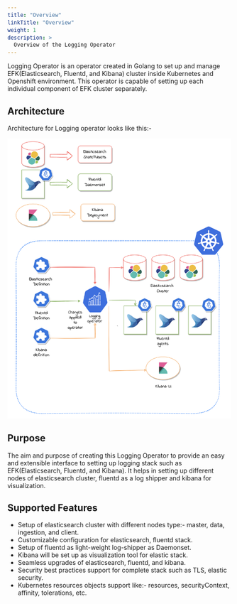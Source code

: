 ```yaml
---
title: "Overview"
linkTitle: "Overview"
weight: 1
description: >
  Overview of the Logging Operator
---
```


Logging Operator is an operator created in Golang to set up and manage EFK(Elasticsearch, Fluentd, and Kibana) cluster inside Kubernetes and Openshift environment. This operator is capable of setting up each individual component of EFK cluster separately.

## Architecture

Architecture for Logging operator looks like this:-

![](https://github.com/OT-CONTAINER-KIT/logging-operator/raw/master/static/logging-operator-arc.png)

## Purpose

The aim and purpose of creating this Logging Operator to provide an easy and extensible interface to setting up logging stack such as EFK(Elasticsearch, Fluentd, and Kibana). It helps in setting up different nodes of elasticsearch cluster, fluentd as a log shipper and kibana for visualization.

## Supported Features

- Setup of elasticsearch cluster with different nodes type:- master, data, ingestion, and client.
- Customizable configuration for elasticsearch, fluentd stack.
- Setup of fluentd as light-weight log-shipper as Daemonset.
- Kibana will be set up as visualization tool for elastic stack.
- Seamless upgrades of elasticsearch, fluentd, and kibana.
- Security best practices support for complete stack such as TLS, elastic security.
- Kubernetes resources objects support like:- resources, securityContext, affinity, tolerations, etc.
